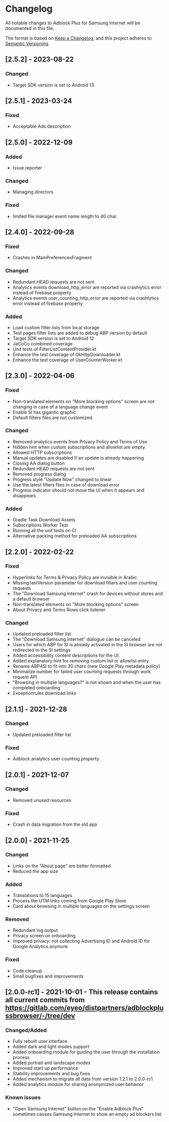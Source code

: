 # Changelog
All notable changes to Adblock Plus for Samsung Internet will be documented in this file.

The format is based on [Keep a Changelog](https://keepachangelog.com/en/1.0.0/),
and this project adheres to [Semantic Versioning](https://semver.org/spec/v2.0.0.html).

## [2.5.2] - 2023-08-22
### Changed
- Target SDK version is set to Android 13

## [2.5.1] - 2023-03-24
### Fixed
- Acceptable Ads description

## [2.5.0] - 2022-12-09
### Added
- Issue reporter

### Changed
- Managing directors

### Fixed
- limited file manager event name length to 40 char

## [2.4.0] - 2022-09-28
### Fixed
- Crashes in MainPreferencesFragment

### Changed
- Redundant HEAD requests are not sent
- Analytics events download_http_error are reported via crashlytics error instead of firebase property
- Analytics events user_counting_http_error are reported via crashlytics error instead of firebase property

### Added
- Load custom filter lists from local storage
- Test pages filter lists are added to debug ABP version by default
- Target SDK version is set to Android 12
- JaCoCo combined coverage
- Unit tests of FilterListContentProvider.kt
- Enhance the test coverage of OkHttpDownloader.kt
- Enhance the test coverage of UserCounterWorker.kt

## [2.3.0] - 2022-04-06
### Fixed
- Non-translated elements on "More blocking options" screen are not changing in case of a language change event
- Enable SI has gigantic graphic
- Default filters files are not customized

### Changed
- Removed analytics events from Privacy Policy and Terms of Use
- Hidden hint when custom subscriptions and allowlist are empty
- Allowed HTTP subscriptions
- Manual updates are disabled if an update is already happening
- Closing AA dialog button
- Redundant HEAD requests are not sent
- Removed progress dialog
- Progress style "Update Now" changed to linear
- Use the latest filters files in case of download error
- Progress indicator should not move the UI when it appears and disappears

### Added
- Gradle Task Download Assets
- Subscriptions Worker Test
- Running all the unit tests on CI
- Alternative packing method for preloaded AA subscriptions

## [2.2.0] - 2022-02-22
### Fixed
- Hyperlinks for Terms & Privacy Policy are invisible in Arabic
- Missing lastVersion parameter for download filters and user counting requests
- The "Download Samsung Internet" crash for devices without stores and a default browser
- Non-translated elements on "More blocking options" screen
- About Privacy and Terms Rows click listener

### Changed
- Updated preloaded filter list
- The "Download Samsung Internet" dialogue can be canceled
- Users for which ABP for SI is already activated in the SI browser are not redirected to the SI settings
- Added accessibility content descriptions for the UI.
- Added explanatory hint for removing custom list or allowlist entry
- Rename ABP4SI to fit into 30 chars (new Google Play metadata policy)
- Minimalize number for failed user counting requests through work request API
- "Browsing in multiple languages?" is not shown and when the user has completed onboarding
- Exceptionrules download links

## [2.1.1] - 2021-12-28
### Changed
- Updated preloaded filter list

### Fixed
- Adblock analytics user counting property

## [2.0.1] - 2021-12-07
### Changed
- Removed unused resources

### Fixed
- Crash in data migration from the old app

## [2.0.0] - 2021-11-25
### Changed
- Links on the "About page" are better formatted
- Reduced the app size

### Added
- Translations to 15 languages
- Process the UTM links coming from Google Play Store
- Card about browsing in multiple languages on the settings screen

### Removed
- Redundant log output
- Privacy screen on onboarding
- Improved privacy: not collecting Advertising ID and Android ID for Google Analytics anymore

### Fixed
- Code cleanup
- Small bugfixes and improvements

## [2.0.0-rc1] - 2021-10-01 - This release contains all current commits from https://gitlab.com/eyeo/distpartners/adblockplussbrowser/-/tree/dev

### Changed/Added
- Fully rebuilt user interface
- Added dark and light modes support
- Added onboarding module for guiding the user through the installation process
- Added portrait and landscape modes
- Improved start up performance
- Stability improvements and bug fixes
- Added mechanism to migrate all data from version 1.2.1 to 2.0.0-rc1
- Added analytics module for sharing anonymized user behavior

### Known issues
- "Open Samsung Internet" button on the "Enable Adblock Plus" sometimes causes Samsung Internet to show an empty ad blockers list
